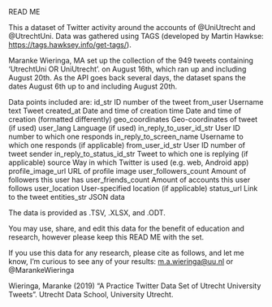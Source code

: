 READ ME

This a dataset of Twitter activity around the accounts of @UniUtrecht and @UtrechtUni. Data was gathered using TAGS (developed by Martin Hawkse: https://tags.hawksey.info/get-tags/).

Maranke Wieringa, MA set up the collection of the 949 tweets containing ‘UtrechtUni OR UniUtrecht’. on August 16th, which ran up and including August 20th. As the API goes back several days, the dataset spans the dates August 6th up to and including August 20th.

Data points included are:
id_str			              ID number of the tweet
from_user			            Username
text			                Tweet
created_at		            Date and time of creation
time			                Date and time of creation (formatted differently)
geo_coordinates		        Geo-coordinates of tweet (if used)
user_lang			            Language (if used)
in_reply_to_user_id_str	  User ID number to which one responds
in_reply_to_screen_name	  Username to which one responds (if applicable)
from_user_id_str		      User ID number of tweet sender 
in_reply_to_status_id_str	Tweet to which one is replying (if applicable)
source			              Way in which Twitter is used (e.g. web, Android app)
profile_image_url		      URL of profile image
user_followers_count	    Amount of followers this user has
user_friends_count		    Amount of accounts this user follows 
user_location		          User-specified location (if applicable)
status_url		            Link to the tweet
entities_str		          JSON data

The data is provided as .TSV, .XLSX, and .ODT.

You may use, share, and edit this data for the benefit of education and research, however please keep this READ ME with the set.

If you use this data for any research, please cite as follows, and let me know, I’m curious to see any of your results: m.a.wieringa@uu.nl or @MarankeWieringa

Wieringa, Maranke (2019) “A Practice Twitter Data Set of Utrecht University Tweets”. Utrecht Data School, University Utrecht. 
